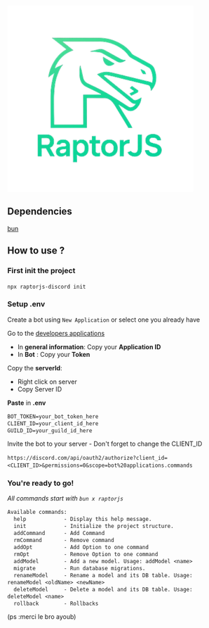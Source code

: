 ![Logo raptorjs](./img/raptorlogo.webp)

## Dependencies

[bun](https://bun.sh/)

## How to use ?

### First init the project

```npx raptorjs-discord init```

### Setup .env

Create a bot using `New Application` or select one you already have

Go to the [developers applications](https://discord.com/developers/applications)
- In **general information**: Copy your **Application ID**
- In **Bot**                : Copy your **Token**

Copy the **serverId**:
- Right click on server
- Copy Server ID

**Paste** in **.env**

```
BOT_TOKEN=your_bot_token_here
CLIENT_ID=your_client_id_here
GUILD_ID=your_guild_id_here
```

Invite the bot to your server - Don't forget to change the CLIENT_ID

```https://discord.com/api/oauth2/authorize?client_id=<CLIENT_ID>&permissions=0&scope=bot%20applications.commands```

### You're ready to go!

*All commands start with `bun x raptorjs`*

```
Available commands:
  help            - Display this help message.
  init            - Initialize the project structure.
  addCommand      - Add Command
  rmCommand       - Remove command
  addOpt          - Add Option to one command
  rmOpt           - Remove Option to one command
  addModel        - Add a new model. Usage: addModel <name>
  migrate         - Run database migrations.
  renameModel     - Rename a model and its DB table. Usage: renameModel <oldName> <newName>
  deleteModel     - Delete a model and its DB table. Usage: deleteModel <name>
  rollback        - Rollbacks
```

(ps :merci le bro ayoub)
